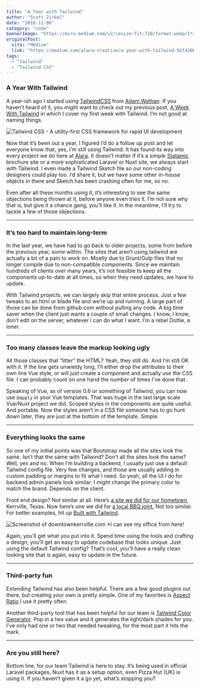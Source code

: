 ```yaml
---
title: "A Year with Tailwind"
author: "Scott Zirkel"
date: "2018-11-06"
category: "code"
bannerImage: "https://miro.medium.com/v2/resize:fit:720/format:webp/1*xAFAiAxqZVrOVLBTo9tf6w.jpeg"
originalPost:
  site: "Medium"
  link: "https://medium.com/alara-creative/a-year-with-tailwind-92f420b2f8b9"
tags:
  - "tailwind"
  - "Tailwind CSS"
---
```


### A Year With Tailwind

A year-ish ago I started using [TailwindCSS](https://tailwindcss.com) from [Adam Wathan](https://twitter.com/adamwathan/). If you haven’t heard of it, you might want to check out my previous post, [A Week With Tailwind](https://codeburst.io/a-week-with-tailwind-b5a5970b4093) in which I cover my first week with Tailwind. I’m not good at naming things.

![Tailwind CSS - A utility-first CSS framework for rapid UI development](/articles/tailwind-css.webp)

Now that it’s been out a year, I figured I’d do a follow up post and let everyone know that, yes, I’m still using Tailwind. It has found its way into every project we do here at [Alara](https://alaracreative.com). It doesn’t matter if it’s a simple [Statamic](https://statamic.com) brochure site or a more sophisticated Laravel or Nuxt site, we always start with Tailwind. I even made a Tailwind Sketch file so our non-coding designers could play too. I’d share it, but we have some other in-house objects in there and Sketch has been crashing often for me, so no.

Even after all these months using it, it’s interesting to see the same objections being thrown at it, before anyone even tries it. I’m not sure why that is, but give it a chance gang, you’ll like it. In the meantime, I’ll try to tackle a few of those objections.

---

### It’s too hard to maintain long-term

In the last year, we have had to go back to older projects, some from before the previous year, some within. The sites that aren’t using tailwind are actually a bit of a pain to work on. Mostly due to Grunt/Gulp files that no longer compile due to non-compatible components. Since we maintain hundreds of clients over many years, it’s not feasible to keep all the components up-to-date at all times, so when they need updates, we have to update.

With Tailwind projects, we can largely skip that entire process. Just a few tweaks to an html or blade file and we’re up and running. A large part of those can be done from github.com without pulling any code. A big time saver when the client just wants a couple of small changes. I know, I know, don’t edit on the server, whatever I can do what I want. I’m a rebel Dottie, a loner.

---

### Too many classes leave the markup looking ugly

All those classes that “litter” the HTML? Yeah, they still do. And I’m still OK with it. If the line gets unwieldy long, I’ll either drop the attributes to their own line Vue style, or will just create a component and actually use the CSS file. I can probably count on one hand the number of times I’ve done that.

Speaking of Vue, as of version 0.6 or something of Tailwind, you can now use `@apply` in your Vue templates. That was huge in the last large scale Vue/Nuxt project we did. Scoped styles in the components are quite useful. And portable. Now the styles aren’t in a CSS file someone has to go hunt down later, they are just at the bottom of the template. Simple.

---

### Everything looks the same

So one of my initial points was that Bootstrap made all the sites look the same. Isn’t that the same with Tailwind? Don’t all the sites look the same? Well, yes and no. When I’m building a backend, I usually just use a default Tailwind config file. Very few changes, and those are usually adding in custom padding or margins to fit what I need. So yeah, all the UI I do for backend admin panels look similar. I _might_ change the primary color to match the brand. Depends on the client.

Front end design? Not similar at all. Here’s [a site we did for our hometown](https://downtownkerrville.com), Kerrville, Texas. Now here’s one we did for [a local BBQ joint.](https://billsbbq.net/) Not too similar. For better examples, hit up [Built with Tailwind](http://builtwithtailwind.com/).

![Screenshot of downtownkerrville.com](/articles/downtown-kerrville.webp)
*I can see my office from here!

Again, you’ll get what you put into it. Spend time using the tools and crafting a design, you’ll get an easy to update codebase that looks unique. Just using the default Tailwind config? That’s cool, you’ll have a really clean looking site that is again, easy to update in the future.

---

### Third-party fun

Extending Tailwind has also been helpful. There are a few good plugins out there, but creating your own is pretty simple. One of my favorites is [Aspect Ratio](https://github.com/webdna/tailwindcss-aspect-ratio) I use it pretty often.

Another third-party tool that has been helpful for our team is [Tailwind Color Generator](https://javisperez.github.io/tailwindcolorshades/). Pop in a hex value and it generates the light/dark shades for you. I’ve only had one or two that needed tweaking, for the most part it hits the mark.

---

### Are you still here?

Bottom line, for our team Tailwind is here to stay. It’s being used in official Laravel packages, Nuxt has it as a setup option, even Pizza Hut (UK) is using it. If you haven’t given it a go yet, what’s stopping you?
